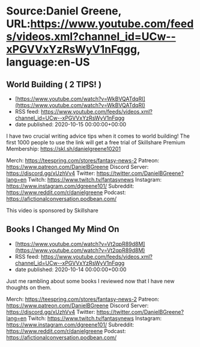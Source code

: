 # Source:Daniel Greene, URL:https://www.youtube.com/feeds/videos.xml?channel_id=UCw--xPGVVxYzRsWyV1nFqgg, language:en-US

## World Building ( 2 TIPS! )
 - [https://www.youtube.com/watch?v=WkBVQATdqRI](https://www.youtube.com/watch?v=WkBVQATdqRI)
 - RSS feed: https://www.youtube.com/feeds/videos.xml?channel_id=UCw--xPGVVxYzRsWyV1nFqgg
 - date published: 2020-10-15 00:00:00+00:00

I have two crucial writing advice tips when it comes to world building! 
The first 1000 people to use the link will get a free trial of Skillshare Premium Membership: https://skl.sh/danielgreene10201

Merch: https://teespring.com/stores/fantasy-news-2
Patreon: https://www.patreon.com/DanielBGreene
Discord Server: https://discord.gg/xUzhVv4
Twitter: https://twitter.com/DanielBGreene?lang=en
Twitch: https://www.twitch.tv/fantasynews
Instagram: https://www.instagram.com/dgreene101/
Subreddit: https://www.reddit.com/r/danielgreene
Podcast: https://afictionalconversation.podbean.com/

This video is sponsored by Skillshare

## Books I Changed My Mind On
 - [https://www.youtube.com/watch?v=Vt2qpR89d8M](https://www.youtube.com/watch?v=Vt2qpR89d8M)
 - RSS feed: https://www.youtube.com/feeds/videos.xml?channel_id=UCw--xPGVVxYzRsWyV1nFqgg
 - date published: 2020-10-14 00:00:00+00:00

Just me rambling about some books I reviewed now that I have new thoughts on them. 

Merch: https://teespring.com/stores/fantasy-news-2
Patreon: https://www.patreon.com/DanielBGreene
Discord Server: https://discord.gg/xUzhVv4
Twitter: https://twitter.com/DanielBGreene?lang=en
Twitch: https://www.twitch.tv/fantasynews
Instagram: https://www.instagram.com/dgreene101/
Subreddit: https://www.reddit.com/r/danielgreene
Podcast: https://afictionalconversation.podbean.com/

